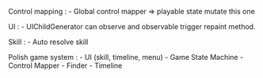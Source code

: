 Control mapping :
    - Global control mapper => playable state mutate this one

UI :
    - UIChildGenerator can observe and observable trigger repaint method.

Skill :
    - Auto resolve skill

Polish game system :
    - UI (skill, timeline, menu)
    - Game State Machine
    - Control Mapper
    - Finder
    - Timeline
